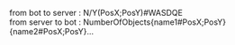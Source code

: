 from bot to server :  N/Y(PosX;PosY)#WASDQE\
from server to bot : NumberOfObjects{name1#PosX;PosY}{name2#PosX;PosY}...
